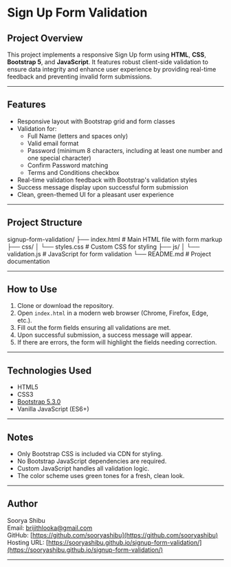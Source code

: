 # Sign Up Form Validation

## Project Overview

This project implements a responsive Sign Up form using **HTML**, **CSS**, **Bootstrap 5**, and **JavaScript**. It features robust client-side validation to ensure data integrity and enhance user experience by providing real-time feedback and preventing invalid form submissions.

---

## Features

- Responsive layout with Bootstrap grid and form classes  
- Validation for:  
  - Full Name (letters and spaces only)  
  - Valid email format  
  - Password (minimum 8 characters, including at least one number and one special character)  
  - Confirm Password matching  
  - Terms and Conditions checkbox  
- Real-time validation feedback with Bootstrap's validation styles  
- Success message display upon successful form submission  
- Clean, green-themed UI for a pleasant user experience  

---

## Project Structure

signup-form-validation/
├── index.html # Main HTML file with form markup
├── css/
│ └── styles.css # Custom CSS for styling
├── js/
│ └── validation.js # JavaScript for form validation
└── README.md # Project documentation


---

## How to Use

1. Clone or download the repository.  
2. Open `index.html` in a modern web browser (Chrome, Firefox, Edge, etc.).  
3. Fill out the form fields ensuring all validations are met.  
4. Upon successful submission, a success message will appear.  
5. If there are errors, the form will highlight the fields needing correction.  

---

## Technologies Used

- HTML5  
- CSS3  
- [Bootstrap 5.3.0](https://getbootstrap.com/)  
- Vanilla JavaScript (ES6+)  

---

## Notes

- Only Bootstrap CSS is included via CDN for styling.  
- No Bootstrap JavaScript dependencies are required.  
- Custom JavaScript handles all validation logic.  
- The color scheme uses green tones for a fresh, clean look.  

---

## Author

Soorya Shibu  
Email: brijithlooka@gmail.com  
GitHub: [https://github.com/sooryashibu](https://github.com/sooryashibu)  
Hosting URL: [https://sooryashibu.github.io/signup-form-validation/](https://sooryashibu.github.io/signup-form-validation/)  

---

